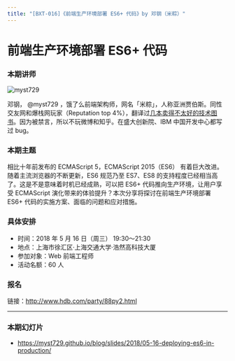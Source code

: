 ```yaml
---
title: "[BXT-016]《前端生产环境部署 ES6+ 代码》by 邓钢（米粽）"
---
```


# 前端生产环境部署 ES6+ 代码

### 本期讲师

![myst729](https://avatars3.githubusercontent.com/u/519733)

邓钢， @myst729 ，饿了么前端架构师，网名「米粽」，人称亚洲贾伯斯。同性交友网和爆栈网玩家（Reputation top 4%），翻译过[几本卖得不太好的技术图书](https://www.douban.com/search?cat=1001&q=%E9%82%93+%E9%92%A2)。因为被禁言，所以不玩微博和知乎。在盛大创新院、IBM 中国开发中心都写过 bug。

### 本期主题

相比十年前发布的 ECMAScript 5，ECMAScript 2015（ES6） 有着巨大改进。随着主流浏览器的不断更新，ES6 规范乃至 ES7、ES8 的支持程度已经相当高了。这是不是意味着时机已经成熟，可以把 ES6+ 代码推向生产环境，让用户享受 ECMAScript 演化带来的体验提升？本次分享将探讨在前端生产环境部署 ES6+ 代码的实施方案、面临的问题和应对措施。

### 具体安排

- 时间：2018 年 5 月 16 日（周三） 19:30～21:30
- 地点：上海市徐汇区·上海交通大学·浩然高科技大厦
- 参加对象：Web 前端工程师
- 活动名额：60 人

### 报名

链接：http://www.hdb.com/party/88py2.html

***

### 本期幻灯片

* https://myst729.github.io/blog/slides/2018/05-16-deploying-es6-in-production/
